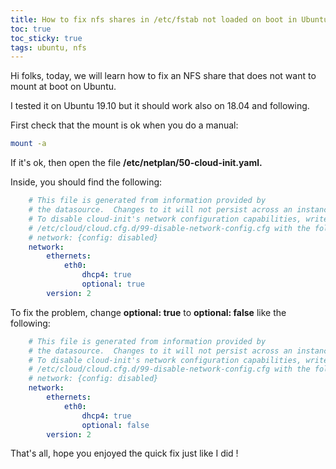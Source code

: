 ```yaml
---
title: How to fix nfs shares in /etc/fstab not loaded on boot in Ubuntu
toc: true
toc_sticky: true
tags: ubuntu, nfs
---
```


Hi folks, today, we will learn how to fix an NFS share that does not want to mount at boot on Ubuntu.

I tested it on Ubuntu 19.10 but it should work also on 18.04 and following.

First check that the mount is ok when you do a manual:

```bash
mount -a
```

If it's ok, then open the file **/etc/netplan/50-cloud-init.yaml.**

Inside, you should find the following:
```yaml
    # This file is generated from information provided by
    # the datasource.  Changes to it will not persist across an instance.
    # To disable cloud-init's network configuration capabilities, write a file
    # /etc/cloud/cloud.cfg.d/99-disable-network-config.cfg with the following:
    # network: {config: disabled}
    network:
        ethernets:
            eth0:
                dhcp4: true
                optional: true
        version: 2
```

To fix the problem, change **optional: true** to **optional: false** like the following:
```yaml
    # This file is generated from information provided by
    # the datasource.  Changes to it will not persist across an instance.
    # To disable cloud-init's network configuration capabilities, write a file
    # /etc/cloud/cloud.cfg.d/99-disable-network-config.cfg with the following:
    # network: {config: disabled}
    network:
        ethernets:
            eth0:
                dhcp4: true
                optional: false
        version: 2
```
That's all, hope you enjoyed the quick fix just like I did !